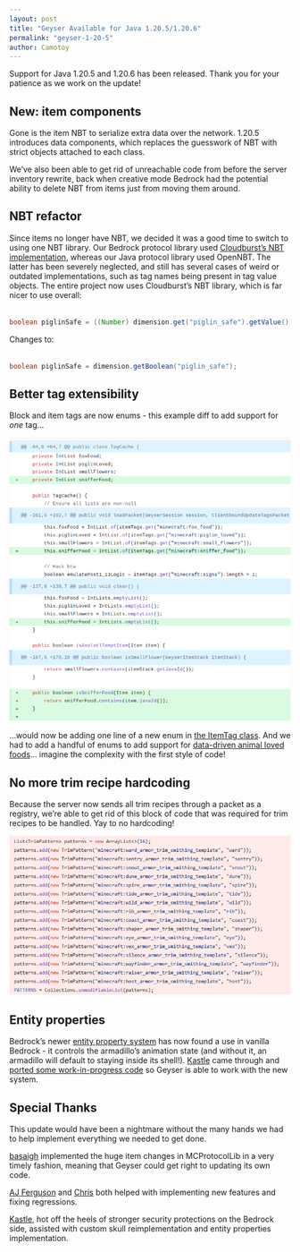 ```yaml
---
layout: post
title: "Geyser Available for Java 1.20.5/1.20.6"
permalink: "geyser-1-20-5"
author: Camotoy
---
```


Support for Java 1.20.5 and 1.20.6 has been released. Thank you for your patience as we work on the update!

## New: item components

Gone is the item NBT to serialize extra data over the network. 1.20.5 introduces data components, which replaces the guesswork of NBT with strict objects attached to each class.

We’ve also been able to get rid of unreachable code from before the server inventory rewrite, back when creative mode Bedrock had the potential ability to delete NBT from items just from moving them around.

## NBT refactor

Since items no longer have NBT, we decided it was a good time to switch to using one NBT library. Our Bedrock protocol library used [Cloudburst’s NBT implementation](https://github.com/CloudburstMC/NBT), whereas our Java protocol library used OpenNBT. The latter has been severely neglected, and still has several cases of weird or outdated implementations, such as tag names being present in tag value objects. The entire project now uses Cloudburst’s NBT library, which is far nicer to use overall:

```java

boolean piglinSafe = ((Number) dimension.get("piglin_safe").getValue()).byteValue() != (byte) 0;

```

Changes to:

```java

boolean piglinSafe = dimension.getBoolean("piglin_safe");

```

## Better tag extensibility

Block and item tags are now enums - this example diff to add support for _one_ tag…

![Tag Enums](/assets/images/posts/2024-05-02-geyser-1-20-5/tag-enums.png)

…would now be adding one line of a new enum in [the ItemTag class](https://github.com/GeyserMC/Geyser/blob/8b7b8cdffdb7aba97ef817037859d1151f4b2665/core/src/main/java/org/geysermc/geyser/session/cache/tags/ItemTag.java). And we had to add a handful of enums to add support for [data-driven animal loved foods](https://github.com/GeyserMC/Geyser/commit/59a2c0dc02abacd00fe3a72788cc9317c891557e)... imagine the complexity with the first style of code!

## No more trim recipe hardcoding

Because the server now sends all trim recipes through a packet as a registry, we’re able to get rid of this block of code that was required for trim recipes to be handled. Yay to no hardcoding!

![Trim Recipes](/assets/images/posts/2024-05-02-geyser-1-20-5/trim-recipes.png)

## Entity properties

Bedrock’s newer [entity property system](https://learn.microsoft.com/en-us/minecraft/creator/documents/introductiontoentityproperties?view=minecraft-bedrock-stable) has now found a use in vanilla Bedrock - it controls the armadillo’s animation state (and without it, an armadillo will default to staying inside its shell!). [Kastle](https://github.com/Kas-tle) came through and [ported some work-in-progress code](https://github.com/GeyserMC/Geyser/commit/99e6a2981da27a9ec8f09c04cfc8e73a296e4263) so Geyser is able to work with the new system. 

## Special Thanks

This update would have been a nightmare without the many hands we had to help implement everything we needed to get done.

[basaigh](https://github.com/basaigh) implemented the huge item changes in MCProtocolLib in a very timely fashion, meaning that Geyser could get right to updating its own code.

[AJ Ferguson](https://github.com/AJ-Ferguson) and [Chris](https://github.com/onebeastchris) both helped with implementing new features and fixing regressions.

[Kastle](https://github.com/Kas-tle), hot off the heels of stronger security protections on the Bedrock side, assisted with custom skull reimplementation and entity properties implementation.
